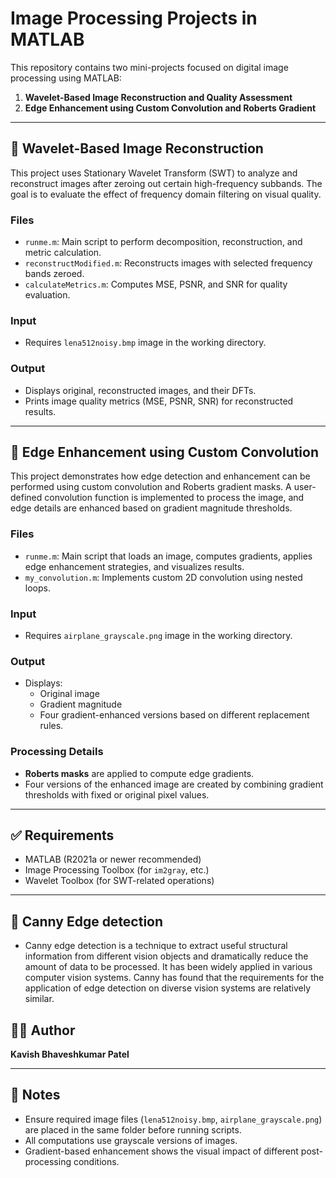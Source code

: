 # Image Processing Projects in MATLAB

This repository contains two mini-projects focused on digital image processing using MATLAB:

1. **Wavelet-Based Image Reconstruction and Quality Assessment**
2. **Edge Enhancement using Custom Convolution and Roberts Gradient**

---

## 📁 Wavelet-Based Image Reconstruction

This project uses Stationary Wavelet Transform (SWT) to analyze and reconstruct images after zeroing out certain high-frequency subbands. The goal is to evaluate the effect of frequency domain filtering on visual quality.

### Files

- `runme.m`: Main script to perform decomposition, reconstruction, and metric calculation.
- `reconstructModified.m`: Reconstructs images with selected frequency bands zeroed.
- `calculateMetrics.m`: Computes MSE, PSNR, and SNR for quality evaluation.

### Input

- Requires `lena512noisy.bmp` image in the working directory.

### Output

- Displays original, reconstructed images, and their DFTs.
- Prints image quality metrics (MSE, PSNR, SNR) for reconstructed results.

---

## 📁 Edge Enhancement using Custom Convolution

This project demonstrates how edge detection and enhancement can be performed using custom convolution and Roberts gradient masks. A user-defined convolution function is implemented to process the image, and edge details are enhanced based on gradient magnitude thresholds.

### Files

- `runme.m`: Main script that loads an image, computes gradients, applies edge enhancement strategies, and visualizes results.
- `my_convolution.m`: Implements custom 2D convolution using nested loops.

### Input

- Requires `airplane_grayscale.png` image in the working directory.

### Output

- Displays:
  - Original image
  - Gradient magnitude
  - Four gradient-enhanced versions based on different replacement rules.

### Processing Details

- **Roberts masks** are applied to compute edge gradients.
- Four versions of the enhanced image are created by combining gradient thresholds with fixed or original pixel values.

---

## ✅ Requirements

- MATLAB (R2021a or newer recommended)
- Image Processing Toolbox (for `im2gray`, etc.)
- Wavelet Toolbox (for SWT-related operations)

---


## 📁 Canny Edge detection

- Canny edge detection is a technique to extract useful structural information from different vision objects and dramatically reduce the amount of data to be processed. It has been widely applied in various computer vision systems. Canny has found that the requirements for the application of edge detection on diverse vision systems are relatively similar.
## 🧑‍💻 Author

**Kavish Bhaveshkumar Patel**

---

## 📌 Notes

- Ensure required image files (`lena512noisy.bmp`, `airplane_grayscale.png`) are placed in the same folder before running scripts.
- All computations use grayscale versions of images.
- Gradient-based enhancement shows the visual impact of different post-processing conditions.

